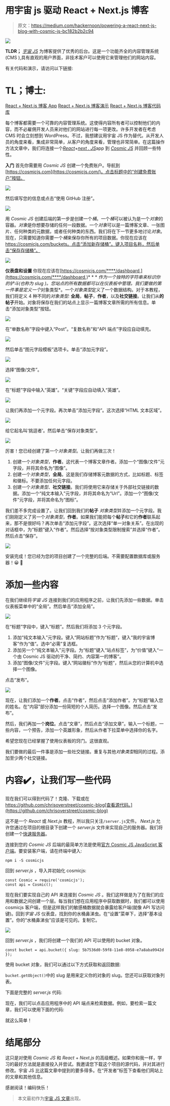 # 用宇宙 js 驱动 React + Next.js 博客

> 原文：<https://medium.com/hackernoon/powering-a-react-next-js-blog-with-cosmic-js-bc182b2b2c94>

![](img/093d5b23702141b1b47c4e083dfdd02e.png)

**TLDR；**
[*宇宙 JS*](https://cosmicjs.com/) 为博客提供了优秀的后台。这是一个功能齐全的内容管理系统(CMS ),具有直观的用户界面，非技术客户可以使用它来管理他们的网站内容。

有关代码和演示，请访问以下链接:

# TL；博士:

[React + Next.js 博客 App](https://cosmicjs.com/apps/cosmic-react-blog)
[React + Next.js 博客演示](https://cosmicblog.chriso.io/)
[React + Next.js 博客代码库](https://github.com/chrisoverstreet/cosmic-blog)

每个博客都需要一个可靠的内容管理系统。这使得内容所有者可以控制他们的内容，而不必雇佣开发人员来对他们的网站进行每一项更改。许多开发者在考虑 CMS 时会立刻想到 WordPress。不过，我想建议用宇宙 JS 作为替代。从开发人员的角度来看，集成非常简单，从客户的角度来看，管理也非常简单。在这篇操作方法文章中，我们将连接一个[*React*](https://reactjs.org/)+[*next . JS*](https://nextjs.org/)app 到 [*Cosmic JS*](https://cosmicjs.com/) 并回顾一些特性。

**入门**
首先你需要用 *Cosmic JS* 创建一个免费账户。导航到[https://cosmicjs.com](https://cosmicjs.com/)。点击标题中的“创建免费账户”按钮。

![](img/1538b27e33c8eceeb7385d1138db0d0c.png)

然后填写您的信息或点击“使用 GitHub 注册”。

![](img/ae8d84b07f06aeb8c0325fe200480ad2.png)

用 *Cosmic JS* 创建后端的第一步是创建一个*桶*。一个*桶*可以被认为是一个*对象*的容器。*对象*是你想要存储的任何一段数据。一个*对象*可以是一篇博客文章、一张图片、任何种类的元数据，或者任何种类的东西。我们将在下一节更多地讨论*对象*。现在，只需要知道你需要一个*桶*来保存你所有的项目数据。你现在应该在 https://cosmicjs.com/buckets。点击“添加新存储桶”。键入项目名称，然后单击“保存存储桶”。

![](img/a357e464141362a31875d9ecff9e19ac.png)

**仪表盘和设置**
你现在应该在[https://cosmicjs.com/****/dashboard,](https://cosmicjs.com/****/dashboard,)* * * *作为一个独特的字符串来标识你的铲斗(也称为 *slug* )。您站点的所有数据都可以在仪表板中管理。我们要做的第一件事是定义一个*对象类型*。一个*对象类型*定义了一个数据结构。对于本教程，我们将定义 4 种不同的*对象类型:* **全局**，**帖子**，**作者**，以及**社交链接**。让我们从**的帖子**开始。对象将保存在我们的站点上显示一篇博客文章所需的所有信息。单击“添加对象类型”按钮。

![](img/6e0cd21f4d21952303a2ede429f641c8.png)

在“单数名称”字段中键入“Post”。“复数名称”和“API 端点”字段应自动填充。

![](img/501ecf7e278c4c1dc01f84c1f2cdd9c1.png)

然后单击“图元字段模板”选项卡。单击“添加元字段”。

![](img/1ffa17d0b8827a6aebc59ed93bc7fb7c.png)

选择“图像/文件”。

![](img/2fce328b7f0da2b7fd4fb8eadda06282.png)

在“标题”字段中输入“英雄”。“关键”字段应自动填入“英雄”。

![](img/f1179b094f957f35c0fa236648f159e5.png)

让我们再添加一个元字段。再次单击“添加元字段”。这次选择“HTML 文本区域”。

![](img/ad98eb38dd07eb8d53a7790da5c12167.png)

给它起名叫‘挑逗者’。然后单击“保存对象类型”。

![](img/64ad8c7bea0c42807d86e5b0f072517e.png)

厉害！您已经创建了第一个*对象类型*。让我们再做三次！

1.  创建一个*对象类型*，**作者**。这代表一个博客文章作者。添加一个“图像/文件”元字段，并将其命名为“图像”。
2.  创建一个*对象类型*，**全局**。这是我们存储博客元数据的方式，比如标题、标签和徽标。不要添加任何元字段。
3.  创建一个*对象类型*、**社交链接**。我们将使用它来存储关于外部社交链接的数据。添加一个“纯文本输入”元字段，并将其命名为“Url”。添加一个“图像/文件”元字段，并将其命名为“图标”。

我们差不多完成设置了。让我们回到我们的**帖子** *对象类型*并添加一个元字段。我们刚刚定义了另一个*对象类型*，**作者**。如果我们能把每个**帖子**和它的**作者**联系起来，那不是很好吗？再次单击“添加元字段”。这次选择“单一对象关系”。在出现的对话框中，为“标题”键入“作者”。然后选择“按对象类型限制搜索”并选择“作者”。然后点击“保存”。

![](img/d77b75c6aa0999460fd46732ea3267c3.png)

安装完成！您已经为您的项目创建了一个完整的后端。不需要配置数据库或服务器！😀 🎉

# 添加一些内容

在我们继续将*宇宙 JS* 连接到我们的应用程序之前，让我们先添加一些数据。单击仪表板菜单中的“全局”。然后单击“添加全局”。

![](img/5da53872b5fccdee3df5f2cb8dd240c2.png)

在“标题”字段中，键入“标题”。然后我们将添加 3 个元字段。

1.  添加“纯文本输入”元字段。键入“网站标题”作为“标题”，键入“我的宇宙博客”作为“值”。选中“必需”复选框。
2.  添加另一个“纯文本输入”元字段。为“标题”键入“站点标签”，为“价值”键入“一个由 Cosmic JS 驱动的干净、简约、内容第一的博客”。
3.  添加“图像/文件”元字段。键入“网站徽标”作为“标题”，然后从您的计算机中选择一个图像。

点击“发布”。

![](img/ed99d811a1d97dfdb805099afb12f7b7.png)

现在，让我们添加一个**作者**。点击“作者”，然后点击“添加作者”。为“标题”输入您的姓名。在“内容”部分添加一份简短的个人简历。选择一个图像。然后点击“发布”。

然后，我们再加一个**岗位**。点击“文章”，然后点击“添加文章”。输入一个标题，一些内容，一个预告，添加一个英雄形象，然后从作者下拉菜单中选择你的名字。

希望您现在已经掌握了使用仪表板的窍门。这很直观。

我们要做的最后一件事是添加一些社交链接。重复与其他*对象类型*相同的过程。添加至少两个社交链接。

# 内容✔️，让我们写一些代码

现在我们可以得到代码了！克隆、下载或在 https://github.com/chrisoverstreet/cosmic-blog[查看源代码。](https://github.com/chrisoverstreet/cosmic-blog)

这不是一个 *React* 或 *Next.js* 教程，所以我只关注`/server.js`文件。 *Next.js* 允许您通过在项目的根目录下创建一个 *server.js* 文件来实现自己的服务器。我们将创建一个[快速服务器](https://expressjs.com/)。

连接到您的 *Cosmic JS* 后端的最简单方法是使用[官方 Cosmic JS JavaScript 客户端](https://www.npmjs.com/package/cosmicjs)。要安装客户端，请在终端中键入:

```
npm i -S cosmicjs
```

回到 *server.js* ，导入并初始化 cosmicjs:

```
const Cosmic = require('cosmicjs');
const api = Cosmic();
```

现在我们要实现自己的 API 来连接到 *Cosmic JS* 。我们这样做是为了在我们的应用和数据之间创建一个层。每当我们想在应用程序中获取数据时，我们都可以使用 cosmicjs 客户端，但是这样我们的敏感桶数据就会暴露给客户端(就像 API 写访问键)。回到*宇宙 JS* 仪表盘，找到你的水桶鼻涕虫。在“设置”菜单下，选择“基本设置”。你的“水桶鼻涕虫”应该是可见的。复制它。

![](img/fe30b4dc548ff13d5095db2cdc2686e8.png)

回到 *server.js* ，我们将创建一个我们的 API 可以使用的 bucket 对象。

```
const bucket = api.bucket({ slug: 5b7536d0-59f8-11e8-8958-e7a8aba9942d });
```

使用 bucket 对象，我们可以通过以下方式获取和返回数据:

`bucket.getObject()`中的 slug 是用来定义你的对象的 slug。您还可以获取对象列表。

下面是完整的 *server.js* 代码:

现在，我们可以点击应用程序中的 API 端点来检索数据。例如，要检索一篇文章，我们可以使用下面的代码:

就这么简单！

# 结尾部分

这只是对使用 *Cosmic JS* 和 *React* + *Next.js* 的高级概述。如果你和我一样，学习的最好方法就是直接投入并尝试。我邀请您下载这个项目的源代码，并对其进行修改。宇宙 JS 比这篇文章中提到的要多得多。在“开发者”标签下查看他们网站上的文章和其他信息。

感谢阅读！编码快乐！

> 本文最初作为[宇宙 JS 文章](https://cosmicjs.com/articles/powering-a-react-nextjs-blog-with-cosmic-js-jhjckj2d)出现。